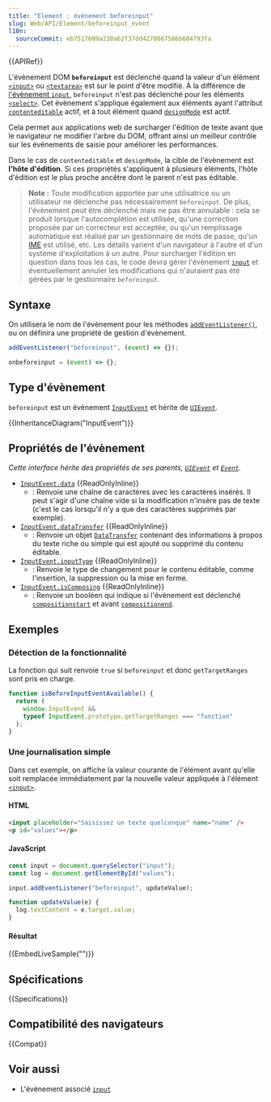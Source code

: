 ```yaml
---
title: "Element : évènement beforeinput"
slug: Web/API/Element/beforeinput_event
l10n:
  sourceCommit: eb7517609a230a62f37dd4270867586b684793fa
---
```


{{APIRef}}

L'évènement DOM **`beforeinput`** est déclenché quand la valeur d'un élément [`<input>`](/fr/docs/Web/HTML/Element/input) ou [`<textarea>`](/fr/docs/Web/HTML/Element/textarea) est sur le point d'être modifié. À la différence de [l'évènement `input`](/fr/docs/Web/API/Element/input_event), `beforeinput` n'est pas déclenché pour les éléments [`<select>`](/fr/docs/Web/HTML/Element/select). Cet évènement s'applique également aux éléments ayant l'attribut [`contenteditable`](/fr/docs/Web/API/HTMLElement/contentEditable) actif, et à tout élément quand [`designMode`](/fr/docs/Web/API/Document/designMode) est actif.

Cela permet aux applications web de surcharger l'édition de texte avant que le navigateur ne modifier l'arbre du DOM, offrant ainsi un meilleur contrôle sur les évènements de saisie pour améliorer les performances.

Dans le cas de `contenteditable` et `designMode`, la cible de l'évènement est **l'hôte d'édition**. Si ces propriétés s'appliquent à plusieurs éléments, l'hôte d'édition est le plus proche ancêtre dont le parent n'est pas éditable.

> **Note :** Toute modification apportée par une utilisatrice ou un utilisateur ne déclenche pas nécessairement `beforeinput`. De plus, l'évènement peut être déclenché mais ne pas être annulable&nbsp;: cela se produit lorsque l'autocomplétion est utilisée, qu'une correction proposée par un correcteur est acceptée, ou qu'un remplissage automatique est réalisé par un gestionnaire de mots de passe, qu'un [IME](/fr/docs/Glossary/Input_method_editor) est utilisé, etc. Les détails varient d'un navigateur à l'autre et d'un système d'exploitation à un autre. Pour surcharger l'édition en question dans tous les cas, le code devra gérer l'évènement [`input`](/fr/docs/Web/API/Element/input_event) et éventuellement annuler les modifications qui n'auraient pas été gérées par le gestionnaire `beforeinput`.

## Syntaxe

On utilisera le nom de l'évènement pour les méthodes [`addEventListener()`](/fr/docs/Web/API/EventTarget/addEventListener), ou on définira une propriété de gestion d'évènement.

```js
addEventListener("beforeinput", (event) => {});

onbeforeinput = (event) => {};
```

## Type d'évènement

`beforeinput` est un évènement [`InputEvent`](/fr/docs/Web/API/InputEvent) et hérite de [`UIEvent`](/fr/docs/Web/API/UIEvent).

{{InheritanceDiagram("InputEvent")}}

## Propriétés de l'évènement

_Cette interface hérite des propriétés de ses parents, [`UIEvent`](/fr/docs/Web/API/UIEvent) et [`Event`](/fr/docs/Web/API/Event)._

- [`InputEvent.data`](/fr/docs/Web/API/InputEvent/data) {{ReadOnlyInline}}
  - : Renvoie une chaîne de caractères avec les caractères insérés. Il peut s'agir d'une chaîne vide si la modification n'insère pas de texte (c'est le cas lorsqu'il n'y a que des caractères supprimés par exemple).
- [`InputEvent.dataTransfer`](/fr/docs/Web/API/InputEvent/dataTransfer) {{ReadOnlyInline}}
  - : Renvoie un objet [`DataTransfer`](/fr/docs/Web/API/DataTransfer) contenant des informations à propos du texte riche ou simple qui est ajouté ou supprimé du contenu éditable.
- [`InputEvent.inputType`](/fr/docs/Web/API/InputEvent/inputType) {{ReadOnlyInline}}
  - : Renvoie le type de changement pour le contenu éditable, comme l'insertion, la suppression ou la mise en forme.
- [`InputEvent.isComposing`](/fr/docs/Web/API/InputEvent/isComposing) {{ReadOnlyInline}}
  - : Renvoie un booléen qui indique si l'évènement est déclenché [`compositionstart`](/fr/docs/Web/API/Element/compositionstart_event) et avant [`compositionend`](/fr/docs/Web/API/Element/compositionend_event).

## Exemples

### Détection de la fonctionnalité

La fonction qui suit renvoie `true` si `beforeinput` et donc `getTargetRanges` sont pris en charge.

```js
function isBeforeInputEventAvailable() {
  return (
    window.InputEvent &&
    typeof InputEvent.prototype.getTargetRanges === "function"
  );
}
```

### Une journalisation simple

Dans cet exemple, on affiche la valeur courante de l'élément avant qu'elle soit remplacée immédiatement par la nouvelle valeur appliquée à l'élément [`<input>`](/fr/docs/Web/HTML/Element/input).

#### HTML

```html
<input placeholder="Saisissez un texte quelconque" name="name" />
<p id="values"></p>
```

#### JavaScript

```js
const input = document.querySelector("input");
const log = document.getElementById("values");

input.addEventListener("beforeinput", updateValue);

function updateValue(e) {
  log.textContent = e.target.value;
}
```

#### Résultat

{{EmbedLiveSample("")}}

## Spécifications

{{Specifications}}

## Compatibilité des navigateurs

{{Compat}}

## Voir aussi

- L'évènement associé [`input`](/fr/docs/Web/API/Element/input_event)
